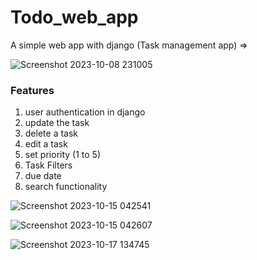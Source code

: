 # Todo_web_app


A simple web app with django (Task management app) =>

![Screenshot 2023-10-08 231005](https://github.com/nidhish17/Todo_web_app/assets/128178835/a22812ed-105b-46ec-b2cb-1df0d15dff7a)

<h3>Features</h3>

  1. user authentication in django<br>
  2. update the task<br>
  3. delete a task<br>
  4. edit a task<br>
  5. set priority (1 to 5)<br>
  6. Task Filters<br>
  7. due date<br>
  8. search functionality

![Screenshot 2023-10-15 042541](https://github.com/nidhish17/Todo_web_app/assets/128178835/d33cd822-067f-446a-a9b7-e6609aa02908)


![Screenshot 2023-10-15 042607](https://github.com/nidhish17/Todo_web_app/assets/128178835/af49578c-c900-41f0-9742-3ab50e0d4dfe)

![Screenshot 2023-10-17 134745](https://github.com/nidhish17/Todo_web_app/assets/128178835/c1816bdb-5534-466d-b9df-03f15b888916)



